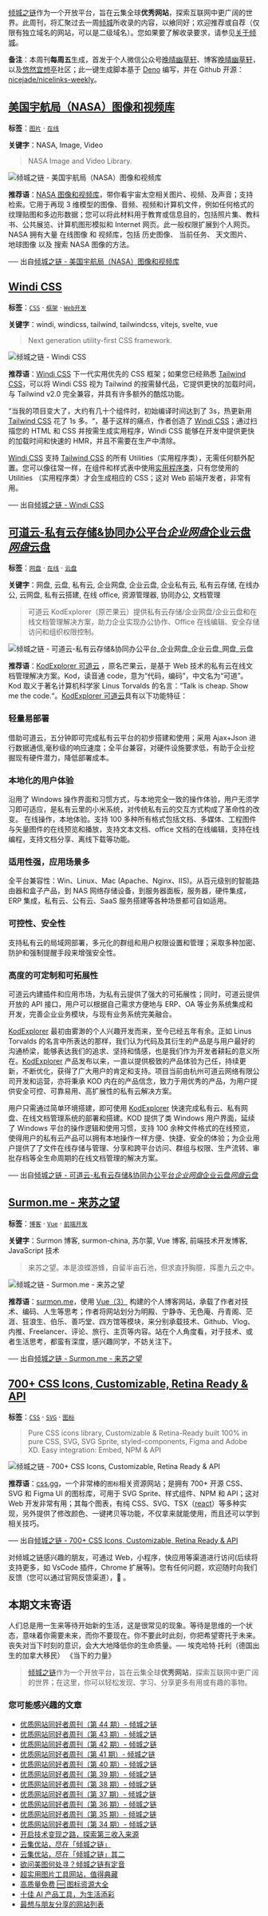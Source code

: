 [倾城之链](https://site.lovejade.cn/)作为一个开放平台，旨在云集全球**优秀网站**，探索互联网中更广阔的世界。此周刊，将汇聚过去一周[倾城](https://site.lovejade.cn/?utm_source=weekly)所收录的内容，以飨同好；欢迎推荐或自荐（仅限有独立域名的网站，可以是二级域名）。您如果要了解收录要求，请参见[关于倾城](https://site.lovejade.cn/about?utm_source=weekly)。

**备注**：本周刊**每周五**生成，首发于个人微信公众号[晚晴幽草轩](https://mp.weixin.qq.com/mp/appmsgalbum?__biz=MzI5MDIwMzM2Mg==&action=getalbum&album_id=1530765143352082433&scene=173&from_msgid=2650641087&from_itemidx=1&count=3#wechat_redirect)、博客[晚晴幽草轩](https://www.jeffjade.com)，以及[悠然宜想亭](https://forum.lovejade.cn/)社区；此一键生成脚本基于 [Deno](https://site.lovejade.cn/post/602d30aad099ff5688618591) 编写，并在 Github 开源：[nicejade/nicelinks-weekly](https://github.com/nicejade/nicelinks-weekly)。

## [美国宇航局（NASA）图像和视频库](https://site.lovejade.cn/post/61c49b7f70b0de20e2d01b34)

**标签**：[`图片`](https://site.lovejade.cn/tags/图片) · [`在线`](https://site.lovejade.cn/tags/在线)

**关键字**：NASA, Image, Video

> NASA Image and Video Library.

![倾城之链 - 美国宇航局（NASA）图像和视频库](https://nicelinks.oss-cn-shenzhen.aliyuncs.com/images.nasa.gov.png?x-oss-process=style/png2jpg)

**推荐语**：[NASA 图像和视频库](https://images.nasa.gov/)，带你看宇宙太空相关图片、视频、及声音；支持检索。它用于再现 3 维模型的图像、音频、视频和计算机文件，例如任何格式的纹理贴图和多边形数据；您可以将此材料用于教育或信息目的，包括照片集、教科书、公共展览、计算机图形模拟和 Internet 网页。此一般权限扩展到个人网页。NASA 拥有大量 在线图像 和 视频库，包括 历史图像、 当前任务、 天文图片、 地球图像 以及 搜索 NASA 图像的方法。

── 出自[倾城之链 - 美国宇航局（NASA）图像和视频库](https://site.lovejade.cn/post/61c49b7f70b0de20e2d01b34)

## [Windi CSS](https://site.lovejade.cn/post/61c46afb70b0de20e2d01b32)

**标签**：[`CSS`](https://site.lovejade.cn/tags/CSS) · [`框架`](https://site.lovejade.cn/tags/框架) · [`Web开发`](https://site.lovejade.cn/tags/Web开发)

**关键字**：windi, windicss, tailwind, tailwindcss, vitejs, svelte, vue

> Next generation utility-first CSS framework.

![倾城之链 - Windi CSS](https://nicelinks.oss-cn-shenzhen.aliyuncs.com/windicss.org.png?x-oss-process=style/png2jpg)

**推荐语**：[Windi CSS](https://windicss.org/) 下一代实用优先的 CSS 框架；如果您已经熟悉 [Tailwind CSS](https://site.lovejade.cn/post/5fd20cb4c06d6302c1907ec7)，可以将 Windi CSS 视为 Tailwind 的按需替代品，它提供更快的加载时间，与 Tailwind v2.0 完全兼容，并具有许多额外的酷炫功能。

“当我的项目变大了，大约有几十个组件时，初始编译时间达到了 3s，热更新用 [Tailwind CSS](https://site.lovejade.cn/post/5fd20cb4c06d6302c1907ec7) 花了 1s 多。“，基于这样的痛点，作者创造了 [Windi CSS](https://windicss.org/)；通过扫描您的 HTML 和 CSS 并按需生成实用程序，Windi CSS 能够在开发中提供更快的加载时间和快速的 HMR，并且不需要在生产中清除。

[Windi CSS](https://windicss.org/) 支持 [Tailwind CSS](https://site.lovejade.cn/post/5fd20cb4c06d6302c1907ec7) 的所有 Utilities（实用程序类），无需任何额外配置。您可以像往常一样，在组件和样式表中使用[实用程序类](https://windicss.org/utilities/)，只有您使用的 Utilities （实用程序类）才会生成相应的 CSS；这对 Web 前端开发者，非常有用。

── 出自[倾城之链 - Windi CSS](https://site.lovejade.cn/post/61c46afb70b0de20e2d01b32)

## [可道云-私有云存储&协同办公平台*企业网盘*企业云盘*网盘*云盘](https://site.lovejade.cn/post/61c082cf70b0de20e2d01b2d)

**标签**：[`网盘`](https://site.lovejade.cn/tags/网盘) · [`在线`](https://site.lovejade.cn/tags/在线) · [`云盘`](https://site.lovejade.cn/tags/云盘)

**关键字**：网盘, 云盘, 私有云, 企业网盘, 企业云盘, 企业私有云, 私有云存储, 在线办公, 云网盘, 私有云搭建, 在线 office, 资源管理器, 协同办公, 文档管理

> 可道云 KodExplorer（原芒果云）提供私有云存储/企业网盘/企业云盘和在线文档管理解决方案，助力企业实现办公协作、Office 在线编辑、安全存储访问和组织权限控制。

![倾城之链 - 可道云-私有云存储&协同办公平台_企业网盘_企业云盘_网盘_云盘](https://nicelinks.oss-cn-shenzhen.aliyuncs.com/kodcloud.com.png?x-oss-process=style/png2jpg)

**推荐语**：[KodExplorer 可道云](https://kodcloud.com/) ，原名芒果云，是基于 Web 技术的私有云在线文档管理解决方案。Kod，读音通 code，意为“代码，编码”，中文名为“可道”。Kod 取义于著名计算机科学家 Linus Torvalds 的名言：“Talk is cheap. Show me the code.“。[KodExplorer 可道云](https://kodcloud.com/)具有以下功能特征：

### 轻量易部署

借助可道云，五分钟即可完成私有云平台的初步搭建和使用；采用 Ajax+Json 进行数据通信,毫秒级的响应速度；全平台兼容，对硬件设施要求低，有助于企业挖掘现有硬件潜力，降低部署成本。

### 本地化的用户体验

沿用了 Windows 操作界面和习惯方式，与本地完全一致的操作体验，用户无须学习即可适应，是私有云里的小米系统，对传统私有云的交互方式构成了革命性的改变。 在线操作，本地体验。支持 100 多种所有格式包括文档、多媒体、工程图件与矢量图件的在线预览和播放，支持文本文档、office 文档的在线编辑，支持在线编程，支持文档分享、离线下载等功能。

### 适用性强，应用场景多

全平台兼容性：Win、Linux、Mac (Apache、Nginx、IIS)。从百元级别的智能路由器和盒子产品，到 NAS 网络存储设备，到服务器面板，服务器，硬件集成，ERP 集成，私有云、公有云、SaaS 服务搭建等各种场景都可自如适用。

### 可控性、安全性

支持私有云的局域网部署，多元化的群组和用户权限设置和管理；采取多种加密、防护和强制提醒手段来增强安全性。

### 高度的可定制和可拓展性

可道云内建插件和应用市场，为私有云提供了强大的可拓展性；同时，可道云提供开放的 API 接口，用户可以根据自己需求方便地与 ERP、OA 等业务系统集成和开发，完善企业业务模块，与现有业务系统完美融合。

[KodExplorer](https://kodcloud.com/) 最初由雾渺的个人兴趣开发而来，至今已经五年有余。正如 Linus Torvalds 的名言中所表达的那样，我们认为代码及其衍生的产品是与用户最好的沟通桥梁，能够表达我们的追求、坚持和情感，也是我们作为开发者耕耘的意义所在。[KodExplorer](https://kodcloud.com/) 产品发布以来，一直以提供极致的产品体验为己任，持续更新，不断优化，获得了广大用户的肯定和支持。项目当前由杭州可道云网络有限公司开发和运营，亦将秉承 KOD 内在的产品信念，致力于用优秀的产品，为用户提供安全可控、可靠易用、高扩展性的私有云解决方案。

用户只需通过简单环境搭建，即可使用 [KodExplorer](https://kodcloud.com/) 快速完成私有云、私有网盘、在线文档管理系统的部署和搭建。KOD 提供了类 Windows 用户界面，延续了 Windows 平台的操作逻辑和使用习惯，支持 100 余种文件格式的在线预览，使得用户的私有云产品可以拥有本地操作一样方便、快捷、安全的体验；为企业用户提供了了文件在线存储与管理、分享和跨平台访问、群组与权限、生产流转、审批存档等全生命周期的在线文档管理的解决方案。

── 出自[倾城之链 - 可道云-私有云存储&协同办公平台*企业网盘*企业云盘*网盘*云盘](https://site.lovejade.cn/post/61c082cf70b0de20e2d01b2d)

## [Surmon.me - 来苏之望](https://site.lovejade.cn/post/61bf25dd70b0de20e2d01b29)

**标签**：[`博客`](https://site.lovejade.cn/tags/博客) · [`Vue`](https://site.lovejade.cn/tags/Vue) · [`前端开发`](https://site.lovejade.cn/tags/前端开发)

**关键字**：Surmon 博客, surmon-china, 苏尔蒙, Vue 博客, 前端技术开发博客, JavaScript 技术

> 来苏之望。本是浪蝶游蜂，自留半亩石池，但求直抒胸臆，挥墨九云之中。

![倾城之链 - Surmon.me - 来苏之望](https://nicelinks.oss-cn-shenzhen.aliyuncs.com/surmon.me.png?x-oss-process=style/png2jpg)

**推荐语**：[surmon.me](https://surmon.me/)，使用 [Vue（3）](https://site.lovejade.cn/post/5b1a221c0526c920d6dfaada) 构建的个人博客网站，承载了作者对技术、编码、人生等思考；作者将网站划分为明殿、宁静寺、无色庵、丹青阁、茫涯、狂浪生、伯乐、善巧堂、四方馆等模块，来分别承载技术、Github、Vlog、内推、Freelancer、评论、旅行、主页等内容。站在个人角度看，对于技术、或者生活思考，都蛮有深度，感兴趣同学，不妨关注下。

── 出自[倾城之链 - Surmon.me - 来苏之望](https://site.lovejade.cn/post/61bf25dd70b0de20e2d01b29)

## [700+ CSS Icons, Customizable, Retina Ready & API](https://site.lovejade.cn/post/61bdd22970b0de20e2d01b27)

**标签**：[`CSS`](https://site.lovejade.cn/tags/CSS) · [`SVG`](https://site.lovejade.cn/tags/SVG) · [`图标`](https://site.lovejade.cn/tags/图标)

> Pure CSS icons library, Customizable & Retina-Ready built 100% in pure CSS, SVG, SVG Sprite, styled-components, Figma and Adobe XD. Easy integration: Embed, NPM & API

![倾城之链 - 700+ CSS Icons, Customizable, Retina Ready & API](https://nicelinks.oss-cn-shenzhen.aliyuncs.com/css.gg.png?x-oss-process=style/png2jpg)

**推荐语**：[css.gg](https://css.gg/)，一个非常棒的`图标`相关资源网站；是拥有 700+ 开源 CSS、SVG 和 Figma UI 的图标库，可用于 SVG Sprite、样式组件、NPM 和 API；这对 Web 开发非常有用；其每个图表，有纯 CSS、SVG、TSX（[react](https://site.lovejade.cn/post/5b1294b5e93ed2618cfac134)）等多种实现，另外提供了修改颜色、一键拷贝等功能，不仅拿来就能使用，而且还可以学到相关技巧。

── 出自[倾城之链 - 700+ CSS Icons, Customizable, Retina Ready & API](https://site.lovejade.cn/post/61bdd22970b0de20e2d01b27)

对倾城之链感兴趣的朋友，可通过 Web，小程序，快应用等渠道进行访问(后续将支持更多，如 VsCode 插件，Chrome 扩展等)。您有任何问题，欢迎随时向我们反馈（您可以通过官网反馈渠道），🤲 。

## 本期文末寄语

人们总是用一生来等待开始新的生活，这是很常见的现象。等待是思维的一个状态，意味着你需要未来，而你不要现在。你不要此时此刻，你把希望寄托于未来。丧失对当下时刻的意识，会大大地降低你的生命质量。── 埃克哈特·托利（德国出生的加拿大移民） 《当下的力量》

> [倾城之链](https://site.lovejade.cn/)作为一个开放平台，旨在云集全球**优秀网站**，探索互联网中更广阔的世界；在这里，你可以轻松发现、学习、分享更多有用或有趣的事物。

### 您可能感兴趣的文章

- [优质网站同好者周刊（第 44 期）- 倾城之链](https://forum.lovejade.cn/d/130-44)
- [优质网站同好者周刊（第 43 期）- 倾城之链](https://forum.lovejade.cn/d/127-43)
- [优质网站同好者周刊（第 42 期）- 倾城之链](https://forum.lovejade.cn/d/125-42)
- [优质网站同好者周刊（第 41 期）- 倾城之链](https://forum.lovejade.cn/d/121-41)
- [优质网站同好者周刊（第 40 期）- 倾城之链](https://forum.lovejade.cn/d/119-40)
- [优质网站同好者周刊（第 39 期）- 倾城之链](https://forum.lovejade.cn/d/118-39)
- [优质网站同好者周刊（第 38 期）- 倾城之链](https://forum.lovejade.cn/d/116-38)
- [优质网站同好者周刊（第 37 期）- 倾城之链](https://forum.lovejade.cn/d/112-37)
- [优质网站同好者周刊（第 36 期）- 倾城之链](https://forum.lovejade.cn/d/109-36)
- [优质网站同好者周刊（第 35 期）- 倾城之链](https://forum.lovejade.cn/d/106-35)
- [优质网站同好者周刊（第 34 期）- 倾城之链](https://forum.lovejade.cn/d/101-34)
- [开启技术变现之路，探索第三收入来源](https://www.jeffjade.com/2020/11/17/173-talk-about-nice-links/)
- [云集优站，尽在「倾城之链」](https://www.jeffjade.com/2017/12/31/136-talk-about-nicelinks-site/)
- [云集优站，尽在「倾城之链」其二](https://www.jeffjade.com/2018/12/23/146-talk-about-nice-links/)
- [欲问美图何处寻？倾城之链有定音](https://www.jeffjade.com/2019/02/17/151-aweome-beautiful-picture-website-list/ "欲问美图何处寻？倾城之链有定音")
- [超实用图片工具网站，值得典藏](https://www.jeffjade.com/2020/07/27/165-aweome-picture-tool-website-list/)
- [高质量免费 🆓 图标资源大全](https://www.jeffjade.com/2020/09/11/169-high-quality-free-icon-resource-collection/)
- [十佳 AI 产品工具，为生活添彩](https://www.jeffjade.com/2020/09/23/170-list-of-top-20-ai-product-tools/)
- [最想与朋友分享的网站列表](https://www.jeffjade.com/2020/09/01/168-list-of-websites-i-most-want-to-share-with-my-friends/)
